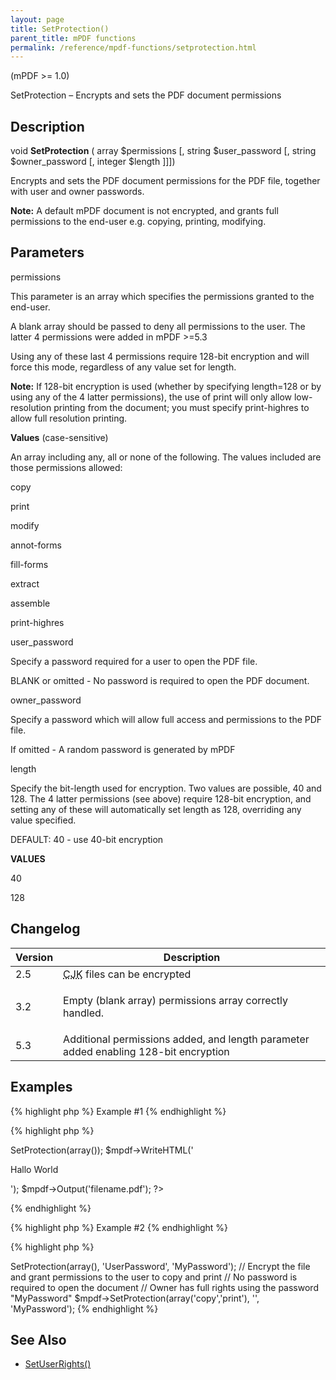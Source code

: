 ```yaml
---
layout: page
title: SetProtection()
parent_title: mPDF functions
permalink: /reference/mpdf-functions/setprotection.html
---
```


<div id="bpmbook" class="bpmbook" style="direction:ltr;">
<div class="topic_user_field">
<div id="U0">
<p>(mPDF &gt;= 1.0)</p>
<p>SetProtection – Encrypts and sets the PDF document permissions</p>
<h2>Description</h2>

<div class="alert alert-info" role="alert">void <b>SetProtection</b> ( array <span class="parameter">$permissions</span> [, string <span class="parameter">$user_password</span> [, string <span class="parameter">$owner_password</span> [, integer <span class="parameter">$length</span> ]]])</div>
<p>Encrypts and sets the PDF document permissions for the PDF file, together with user and owner passwords.</p>

<div class="alert alert-info" role="alert"><b>Note:</b> A default mPDF document is not encrypted, and grants full permissions to the end-user e.g. copying, printing, modifying.</div>
<h2>Parameters</h2>
<p class="manual_param_dt"><span class="parameter">permissions</span></p>
<p class="manual_param_dd">This parameter is an array which specifies the permissions granted to the end-user.

A blank array should be passed to deny all permissions to the user. The latter 4 permissions were added in mPDF &gt;=5.3&nbsp; 

Using any of these last 4 permissions require 128-bit encryption and will force this mode, regardless of any value set for <span class="parameter">length</span>.</p>

<div class="alert alert-info" role="alert"><b>Note:</b> If 128-bit encryption is used (whether by specifying <span class="parameter">length</span>=128 or by using any of the 4 latter permissions), the use of <span class="parameter">print</span> will only allow low-resolution printing from the document; you must specify <span class="parameter">print-highres</span> to allow full resolution printing.</div>
<p class="manual_param_dd"><b>Values</b> (case-sensitive)

An array including any, all or none of the following. The values included are those permissions allowed:

copy

print

modify

annot-forms

fill-forms

extract

assemble

print-highres</p>
<p class="manual_param_dt"><span class="parameter">user_password</span></p>
<p class="manual_param_dd">Specify a password required for a user to open the PDF file.

<span class="smallblock">BLANK</span> or omitted - No password is required to open the PDF document.</p>
<p class="manual_param_dt"><span class="parameter">owner_password</span></p>
<p class="manual_param_dd">Specify a password which will allow full access and permissions to the PDF file.

If omitted - A random password is generated by mPDF</p>
<p class="manual_param_dt"><span class="parameter">length</span></p>
<p class="manual_param_dd">Specify the bit-length used for encryption. Two values are possible, 40 and 128. The 4 latter <span class="parameter">permissions</span> (see above) require 128-bit encryption, and setting any of these will automatically set <span class="parameter">length</span> as 128, overriding any value specified.

<span class="smallblock">DEFAULT</span>: 40 - use 40-bit encryption</p>
<p class="manual_param_dd"><b>VALUES</b>

40

128</p>
<h2>Changelog</h2>
<table class="bpmTopic"> <thead>
<tr> <th>Version</th><th>Description</th> </tr>
</thead> <tbody>
<tr>
<td>2.5</td>
<td><b> </b><acronym title="Chinese-Japanese-Korean languages">CJK</acronym> files can be encrypted</td>
</tr>
<tr>
<td>3.2</td>
<td>
<p>Empty (blank array) <span class="parameter">permissions</span> array correctly handled.</p>
</td>
</tr>
<tr>
<td>5.3</td>
<td>Additional <span class="parameter">permissions</span> added, and <span class="parameter">length</span> parameter added enabling 128-bit encryption</td>
</tr>
</tbody> </table>
<h2>Examples</h2>

{% highlight php %}
Example #1
{% endhighlight %}

{% highlight php %}
<?php

<?php

$mpdf=new mPDF();

// Encrypt the file and grant no permissions to the user to copy, print etc.

// The user will be able to open the file as no password is specified

// Owner cannot access full rights because no owner_password was set

$mpdf->SetProtection(array());

$mpdf->WriteHTML('<p>Hallo World</p>');

$mpdf->Output('filename.pdf');

?>
{% endhighlight %}

{% highlight php %}
Example #2
{% endhighlight %}

{% highlight php %}
<?php

// Encrypt the file and grant no permissions to the user

// The user will need to use "UserPassword" to open the file

// Owner has full rights using the password "MyPassword"

$mpdf->SetProtection(array(), 'UserPassword', 'MyPassword');

// Encrypt the file and grant permissions to the user to copy and print

// No password is required to open the document

// Owner has full rights using the password "MyPassword"

$mpdf->SetProtection(array('copy','print'), '', 'MyPassword');
{% endhighlight %}

<h2>See Also</h2>
<ul>
<li class="manual_boxlist"><a href="indexaf79.html?tid=193">SetUserRights()</a> </li>
</ul>
</div>
</div>

